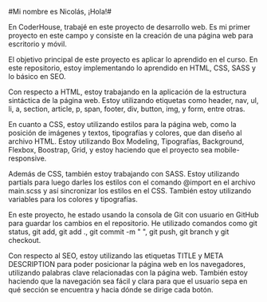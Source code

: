 #Mi nombre es Nicolás, ¡Hola!#

En CoderHouse, trabajé en este proyecto de desarrollo web. Es mi primer proyecto en este campo y consiste en la creación de una página web para escritorio y móvil.

El objetivo principal de este proyecto es aplicar lo aprendido en el curso. En este repositorio, estoy implementando lo aprendido en HTML, CSS, SASS y lo básico en SEO.

Con respecto a HTML, estoy trabajando en la aplicación de la estructura sintáctica de la página web. Estoy utilizando etiquetas como header, nav, ul, li, a, section, article, p, span, footer, div, button, img, y form, entre otras.

En cuanto a CSS, estoy utilizando estilos para la página web, como la posición de imágenes y textos, tipografías y colores, que dan diseño al archivo HTML. Estoy utilizando Box Modeling, Tipografías, Background, Flexbox, Boostrap, Grid, y estoy haciendo que el proyecto sea mobile-responsive.

Además de CSS, también estoy trabajando con SASS. Estoy utilizando partials para luego darles los estilos con el comando @import en el archivo main.scss y así sincronizar los estilos en el CSS. También estoy utilizando variables para los colores y tipografías.

En este proyecto, he estado usando la consola de Git con usuario en GitHub para guardar los cambios en el repositorio. He utilizado comandos como git status, git add, git add ., git commit -m " ", git push, git branch y git checkout.

Con respecto al SEO, estoy utilizando las etiquetas TITLE y META DESCRIPTION para poder posicionar la página web en los navegadores, utilizando palabras clave relacionadas con la página web. También estoy haciendo que la navegación sea fácil y clara para que el usuario sepa en qué sección se encuentra y hacia dónde se dirige cada botón.
